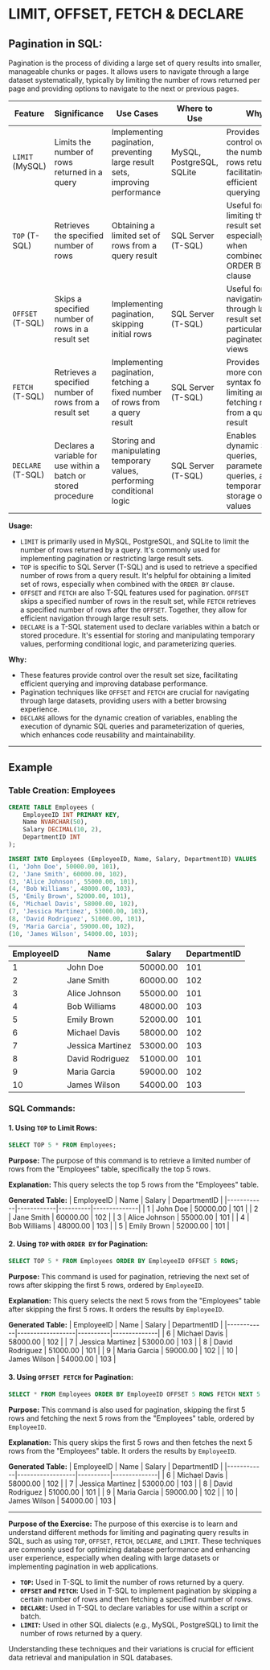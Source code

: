 # LIMIT, OFFSET, FETCH & DECLARE


## Pagination in SQL: 
Pagination is the process of dividing a large set of query results into smaller, manageable chunks or pages. It allows users to navigate through a large dataset systematically, typically by limiting the number of rows returned per page and providing options to navigate to the next or previous pages.


| Feature            | Significance                                      | Use Cases                                                                      | Where to Use                                     | Why                                                                                      |
|--------------------|---------------------------------------------------|--------------------------------------------------------------------------------|--------------------------------------------------|------------------------------------------------------------------------------------------|
| `LIMIT` (MySQL)    | Limits the number of rows returned in a query     | Implementing pagination, preventing large result sets, improving performance   | MySQL, PostgreSQL, SQLite                        | Provides control over the number of rows returned, facilitating efficient querying    |
| `TOP` (T-SQL)      | Retrieves the specified number of rows            | Obtaining a limited set of rows from a query result                           | SQL Server (T-SQL)                               | Useful for limiting the result set size, especially when combined with ORDER BY clause |
| `OFFSET` (T-SQL)   | Skips a specified number of rows in a result set  | Implementing pagination, skipping initial rows                                  | SQL Server (T-SQL)                               | Useful for navigating through large result sets, particularly for paginated views       |
| `FETCH` (T-SQL)    | Retrieves a specified number of rows from a result set | Implementing pagination, fetching a fixed number of rows from a query result | SQL Server (T-SQL)                               | Provides a more concise syntax for limiting and fetching rows from a query result     |
| `DECLARE` (T-SQL)  | Declares a variable for use within a batch or stored procedure | Storing and manipulating temporary values, performing conditional logic         | SQL Server (T-SQL)                               | Enables dynamic SQL queries, parameterizing queries, and temporary storage of values  |

**Usage:**
- `LIMIT` is primarily used in MySQL, PostgreSQL, and SQLite to limit the number of rows returned by a query. It's commonly used for implementing pagination or restricting large result sets.
- `TOP` is specific to SQL Server (T-SQL) and is used to retrieve a specified number of rows from a query result. It's helpful for obtaining a limited set of rows, especially when combined with the `ORDER BY` clause.
- `OFFSET` and `FETCH` are also T-SQL features used for pagination. `OFFSET` skips a specified number of rows in the result set, while `FETCH` retrieves a specified number of rows after the `OFFSET`. Together, they allow for efficient navigation through large result sets.
- `DECLARE` is a T-SQL statement used to declare variables within a batch or stored procedure. It's essential for storing and manipulating temporary values, performing conditional logic, and parameterizing queries.

**Why:**
- These features provide control over the result set size, facilitating efficient querying and improving database performance.
- Pagination techniques like `OFFSET` and `FETCH` are crucial for navigating through large datasets, providing users with a better browsing experience.
- `DECLARE` allows for the dynamic creation of variables, enabling the execution of dynamic SQL queries and parameterization of queries, which enhances code reusability and maintainability.

---

## Example

### Table Creation: Employees

```sql
CREATE TABLE Employees (
    EmployeeID INT PRIMARY KEY,
    Name NVARCHAR(50),
    Salary DECIMAL(10, 2),
    DepartmentID INT
);

INSERT INTO Employees (EmployeeID, Name, Salary, DepartmentID) VALUES
(1, 'John Doe', 50000.00, 101),
(2, 'Jane Smith', 60000.00, 102),
(3, 'Alice Johnson', 55000.00, 101),
(4, 'Bob Williams', 48000.00, 103),
(5, 'Emily Brown', 52000.00, 101),
(6, 'Michael Davis', 58000.00, 102),
(7, 'Jessica Martinez', 53000.00, 103),
(8, 'David Rodriguez', 51000.00, 101),
(9, 'Maria Garcia', 59000.00, 102),
(10, 'James Wilson', 54000.00, 103);
```

| EmployeeID | Name             | Salary   | DepartmentID |
|------------|------------------|----------|--------------|
| 1          | John Doe         | 50000.00 | 101          |
| 2          | Jane Smith       | 60000.00 | 102          |
| 3          | Alice Johnson    | 55000.00 | 101          |
| 4          | Bob Williams     | 48000.00 | 103          |
| 5          | Emily Brown      | 52000.00 | 101          |
| 6          | Michael Davis    | 58000.00 | 102          |
| 7          | Jessica Martinez | 53000.00 | 103          |
| 8          | David Rodriguez  | 51000.00 | 101          |
| 9          | Maria Garcia     | 59000.00 | 102          |
| 10         | James Wilson     | 54000.00 | 103          |


### SQL Commands:

#### 1. **Using `TOP` to Limit Rows:**
   ```sql
   SELECT TOP 5 * FROM Employees;
   ```
   **Purpose:** The purpose of this command is to retrieve a limited number of rows from the "Employees" table, specifically the top 5 rows.

   **Explanation:** This query selects the top 5 rows from the "Employees" table.

   **Generated Table:**
   | EmployeeID | Name       | Salary   | DepartmentID |
   |------------|------------|----------|--------------|
   | 1          | John Doe   | 50000.00 | 101          |
   | 2          | Jane Smith | 60000.00 | 102          |
   | 3          | Alice Johnson | 55000.00 | 101        |
   | 4          | Bob Williams | 48000.00 | 103          |
   | 5          | Emily Brown | 52000.00 | 101          |

#### 2. **Using `TOP` with `ORDER BY` for Pagination:**
   ```sql
   SELECT TOP 5 * FROM Employees ORDER BY EmployeeID OFFSET 5 ROWS;
   ```
   **Purpose:** This command is used for pagination, retrieving the next set of rows after skipping the first 5 rows, ordered by `EmployeeID`.

   **Explanation:** This query selects the next 5 rows from the "Employees" table after skipping the first 5 rows. It orders the results by `EmployeeID`.

   **Generated Table:**
   | EmployeeID | Name             | Salary   | DepartmentID |
   |------------|------------------|----------|--------------|
   | 6          | Michael Davis    | 58000.00 | 102          |
   | 7          | Jessica Martinez | 53000.00 | 103          |
   | 8          | David Rodriguez  | 51000.00 | 101          |
   | 9          | Maria Garcia     | 59000.00 | 102          |
   | 10         | James Wilson     | 54000.00 | 103          |

#### 3. **Using `OFFSET FETCH` for Pagination:**
   ```sql
   SELECT * FROM Employees ORDER BY EmployeeID OFFSET 5 ROWS FETCH NEXT 5 ROWS ONLY;
   ```
   **Purpose:** This command is also used for pagination, skipping the first 5 rows and fetching the next 5 rows from the "Employees" table, ordered by `EmployeeID`.

   **Explanation:** This query skips the first 5 rows and then fetches the next 5 rows from the "Employees" table. It orders the results by `EmployeeID`.

   **Generated Table:**
   | EmployeeID | Name             | Salary   | DepartmentID |
   |------------|------------------|----------|--------------|
   | 6          | Michael Davis    | 58000.00 | 102          |
   | 7          | Jessica Martinez | 53000.00 | 103          |
   | 8          | David Rodriguez  | 51000.00 | 101          |
   | 9          | Maria Garcia     | 59000.00 | 102          |
   | 10         | James Wilson     | 54000.00 | 103          |

---

**Purpose of the Exercise:** The purpose of this exercise is to learn and understand different methods for limiting and paginating query results in SQL, such as using `TOP`, `OFFSET`, `FETCH`, `DECLARE`, and `LIMIT`. These techniques are commonly used for optimizing database performance and enhancing user experience, especially when dealing with large datasets or implementing pagination in web applications.

- **`TOP`:** Used in T-SQL to limit the number of rows returned by a query.
- **`OFFSET` and `FETCH`:** Used in T-SQL to implement pagination by skipping a certain number of rows and then fetching a specified number of rows.
- **`DECLARE`:** Used in T-SQL to declare variables for use within a script or batch.
- **`LIMIT`:** Used in other SQL dialects (e.g., MySQL, PostgreSQL) to limit the number of rows returned by a query.

Understanding these techniques and their variations is crucial for efficient data retrieval and manipulation in SQL databases.
